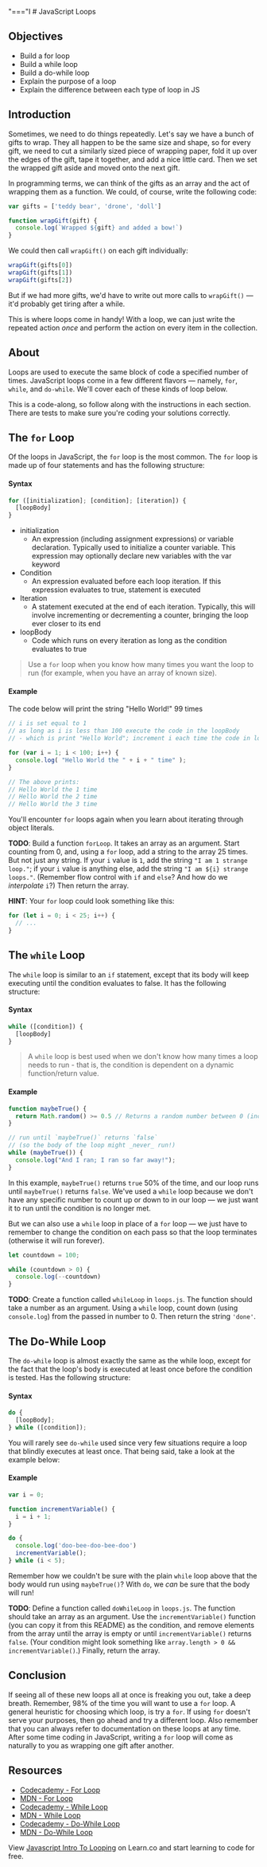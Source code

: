 "==="I # JavaScript Loops

## Objectives
- Build a for loop
- Build a while loop
- Build a do-while loop
- Explain the purpose of a loop
- Explain the difference between each type of loop in JS

## Introduction

Sometimes, we need to do things repeatedly. Let's say we have a bunch of gifts to wrap. They all happen to be the same size and shape, so for every gift, we need to cut a similarly sized piece of wrapping paper, fold it up over the edges of the gift, tape it together, and add a nice little card. Then we set the wrapped gift aside and moved onto the next gift.

In programming terms, we can think of the gifts as an array and the act of wrapping them as a function. We could, of course, write the following code:

``` javascript
var gifts = ['teddy bear', 'drone', 'doll']

function wrapGift(gift) {
  console.log(`Wrapped ${gift} and added a bow!`)
}
```

We could then call `wrapGift()` on each gift individually:

``` javascript
wrapGift(gifts[0])
wrapGift(gifts[1])
wrapGift(gifts[2])
```

But if we had more gifts, we'd have to write out more calls to `wrapGift()` — it'd probably get tiring after a while.

This is where loops come in handy! With a loop, we can just write the repeated action _once_ and perform the action on every item in the collection.

## About

Loops are used to execute the same block of code a specified number of times. JavaScript loops come in a few different flavors — namely, `for`, `while`, and `do-while`. We'll cover each of these kinds of loop below.

This is a code-along, so follow along with the instructions in each section. There are tests to make sure you're coding your solutions correctly.

## The `for` Loop

Of the loops in JavaScript, the `for` loop is the most common. The `for` loop is made up of four statements and has the following structure:

#### Syntax

```javascript
for ([initialization]; [condition]; [iteration]) {
  [loopBody]
}
```

- initialization
  - An expression (including assignment expressions) or variable declaration. Typically used to initialize a counter variable. This expression may optionally declare new variables with the var keyword
- Condition
  - An expression evaluated before each loop iteration. If this expression evaluates to true, statement is executed
- Iteration
  - A statement executed at the end of each iteration. Typically, this will involve incrementing or decrementing a counter, bringing the loop ever closer to its end
- loopBody
  - Code which runs on every iteration as long as the condition evaluates to true

> Use a `for` loop when you know how many times you want the loop to run (for example, when you have an array of known size).

#### Example

The code below will print the string "Hello World!" 99 times

```javascript
// i is set equal to 1
// as long as i is less than 100 execute the code in the loopBody
// - which is print "Hello World"; increment i each time the code in loopBody is executed

for (var i = 1; i < 100; i++) {
  console.log( "Hello World the " + i + " time" );
}

// The above prints:
// Hello World the 1 time
// Hello World the 2 time
// Hello World the 3 time
```

You'll encounter `for` loops again when you learn about iterating through object literals.

**TODO**: Build a function `forLoop`. It takes an array as an argument. Start counting from 0, and, using a `for` loop, add a string to the array 25 times. But not just any string. If your `i` value is `1`, add the string `"I am 1 strange loop."`; if your `i` value is anything else, add the string `"I am ${i} strange loops."`. (Remember flow control with `if` and `else`? And how do we _interpolate_ `i`?) Then return the array.

**HINT**: Your `for` loop could look something like this:

``` javascript
for (let i = 0; i < 25; i++) {
  // ...
}
```

## The `while` Loop

The `while` loop is similar to an `if` statement, except that its body will keep executing until the condition evaluates to false. It has the following structure:

#### Syntax

```javascript
while ([condition]) {
  [loopBody]
}
```

> A `while` loop is best used when we don't know how many times a loop needs to run - that is, the condition is dependent on a dynamic function/return value.

#### Example

```javascript
function maybeTrue() {
  return Math.random() >= 0.5 // Returns a random number between 0 (inclusive) and 1 (exclusive)
}

// run until `maybeTrue()` returns `false`
// (so the body of the loop might _never_ run!)
while (maybeTrue()) {
  console.log("And I ran; I ran so far away!");
}
```

In this example, `maybeTrue()` returns `true` 50% of the time, and our loop runs until `maybeTrue()` returns `false`. We've used a `while` loop because we don't have any specific number to count up or down to in our loop — we just want it to run until the condition is no longer met.

But we can also use a `while` loop in place of a `for` loop — we just have to remember to change the condition on each pass so that the loop terminates (otherwise it will run forever).

``` javascript
let countdown = 100;

while (countdown > 0) {
  console.log(--countdown)
}
```

**TODO**: Create a function called `whileLoop` in `loops.js`. The function should take a number as an argument. Using a `while` loop, count down (using `console.log`) from the passed in number to 0. Then return the string `'done'`.

## The Do-While Loop

The `do-while` loop is almost exactly the same as the while loop, except for the fact that the loop's body is executed at least once before the condition is tested. Has the following structure:

#### Syntax

```javascript
do {
  [loopBody];
} while ([condition]);
```

You will rarely see `do-while` used since very few situations require a loop that blindly executes at least once. That being said, take a look at the example below:

#### Example

```javascript
var i = 0;

function incrementVariable() {
  i = i + 1;
}

do {
  console.log('doo-bee-doo-bee-doo')
  incrementVariable();
} while (i < 5);
```

Remember how we couldn't be sure with the plain `while` loop above that the body would run using `maybeTrue()`? With `do`, we _can_ be sure that the body will run!

**TODO**: Define a function called `doWhileLoop` in `loops.js`. The function should take an array as an argument. Use the `incrementVariable()` function (you can copy it from this README) as the condition, and remove elements from the array until the array is empty or until `incrementVariable()` returns `false`. (Your condition might look something like `array.length > 0 && incrementVariable()`.) Finally, return the array.

## Conclusion

If seeing all of these new loops all at once is freaking you out, take a deep breath. Remember, 98% of the time you will want to use a `for` loop. A general heuristic for choosing which loop, is try a `for`. If using `for` doesn't serve your purposes, then go ahead and try a different loop. Also remember that you can always refer to documentation on these loops at any time. After some time coding in JavaScript, writing a `for` loop will come as naturally to you as wrapping one gift after another.

## Resources

* [Codecademy - For Loop](http://www.codecademy.com/glossary/javascript/loops#for-loops)
* [MDN - For Loop](https://developer.mozilla.org/en-US/docs/Web/JavaScript/Reference/Statements/for)
* [Codecademy - While Loop](http://www.codecademy.com/glossary/javascript/loops#while-loops)
* [MDN - While Loop](https://developer.mozilla.org/en-US/docs/Web/JavaScript/Reference/Statements/while)
* [Codecademy - Do-While Loop](http://www.codecademy.com/glossary/javascript/loops#do-while-loops)
* [MDN - Do-While Loop](https://developer.mozilla.org/en-US/docs/Web/JavaScript/Reference/Statements/do...while)

<p class='util--hide'>View <a href='https://learn.co/lessons/javascript-intro-to-looping'>Javascript Intro To Looping</a> on Learn.co and start learning to code for free.</p>
